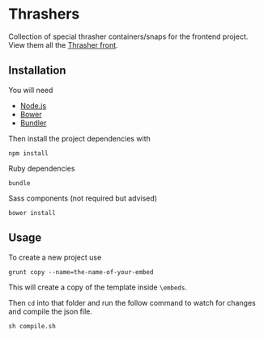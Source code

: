 Thrashers
=========

Collection of special thrasher containers/snaps for the frontend project. View them all the [Thrasher front](http://m.code.dev-theguardian.com/thrashers).


## Installation

You will need

 * [Node.js](http://nodejs.org/)
 * [Bower](http://bower.io/)
 * [Bundler](http://bundler.io/)

Then install the project dependencies with

```
npm install
```

Ruby dependencies 
```
bundle
```

Sass components (not required but advised)
```
bower install
```

## Usage

To create a new project use
```
grunt copy --name=the-name-of-your-embed
```

This will create a copy of the template inside `\embeds`.

Then `cd` into that folder and run the follow command to watch for changes and compile the json file.

```
sh compile.sh
```
